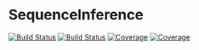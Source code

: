 # SequenceInference

[![Build Status](https://travis-ci.com/guchch/SequenceInference.jl.svg?branch=master)](https://travis-ci.com/guchch/SequenceInference.jl)
[![Build Status](https://ci.appveyor.com/api/projects/status/github/guchch/SequenceInference.jl?svg=true)](https://ci.appveyor.com/project/guchch/SequenceInference-jl)
[![Coverage](https://codecov.io/gh/guchch/SequenceInference.jl/branch/master/graph/badge.svg)](https://codecov.io/gh/guchch/SequenceInference.jl)
[![Coverage](https://coveralls.io/repos/github/guchch/SequenceInference.jl/badge.svg?branch=master)](https://coveralls.io/github/guchch/SequenceInference.jl?branch=master)
